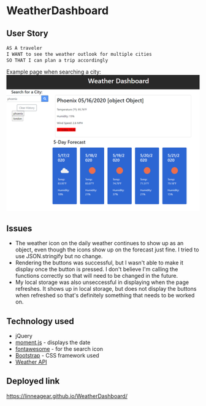 # WeatherDashboard

## User Story

```
AS A traveler
I WANT to see the weather outlook for multiple cities
SO THAT I can plan a trip accordingly
```


Example page when searching a city:
![Map markers](./Assets/capture.PNG)

## Issues
- The weather icon on the daily weather continues to show up as an object, even though the icons show up on the forecast just fine. I tried to use JSON.stringify but no change. 
- Rendering the buttons was successful, but I wasn't able to make it display once the button is pressed. I don't believe I'm calling the functions correctly so that will need to be changed in the future.
- My local storage was also unseccessful in displaying when the page refreshes. It shows up in local storage, but does not display the buttons when refreshed so that's definitely something that needs to be worked on.

## Technology used
- jQuery
- [moment.js](https://momentjs.com/) - displays the date
- [fontawesome](https://fontawesome.com/) - for the search icon
- [Bootstrap](https://getbootstrap.com/) - CSS framework used
- [Weather API](https://openweathermap.org/)

## Deployed link
https://linneagear.github.io/WeatherDashboard/